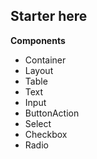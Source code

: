## Starter here

**Components**
- Container
- Layout
- Table
- Text
- Input
- ButtonAction
- Select
- Checkbox
- Radio
